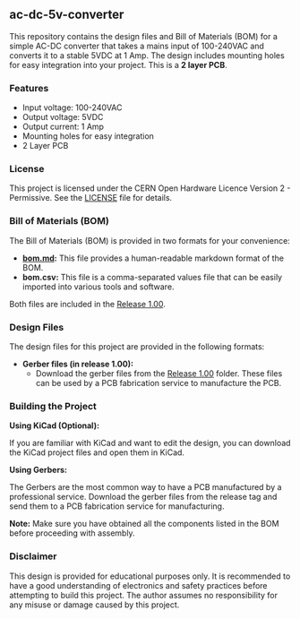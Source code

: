 ## ac-dc-5v-converter

This repository contains the design files and Bill of Materials (BOM) for a simple AC-DC converter that takes a mains input of 100-240VAC and converts it to a stable 5VDC at 1 Amp. The design includes mounting holes for easy integration into your project. This is a **2 layer PCB**.

### Features

* Input voltage: 100-240VAC
* Output voltage: 5VDC
* Output current: 1 Amp
* Mounting holes for easy integration
* 2 Layer PCB

### License

This project is licensed under the CERN Open Hardware Licence Version 2 - Permissive. See the [LICENSE](LICENSE) file for details.

### Bill of Materials (BOM)

The Bill of Materials (BOM) is provided in two formats for your convenience:

* **[bom.md](bom.md):** This file provides a human-readable markdown format of the BOM.
* **bom.csv:** This file is a comma-separated values file that can be easily imported into various tools and software.

Both files are included in the [Release 1.00](https://github.com/logic-punch/ac-dc-5v-converter/releases/tag/v1.00).

### Design Files

The design files for this project are provided in the following formats:

* **Gerber files (in release 1.00):**
    * Download the gerber files from the [Release 1.00](https://github.com/logic-punch/ac-dc-5v-converter/releases/tag/v1.00) folder. These files can be used by a PCB fabrication service to manufacture the PCB.

### Building the Project

**Using KiCad (Optional):**

If you are familiar with KiCad and want to edit the design, you can download the KiCad project files and open them in KiCad.

**Using Gerbers:**

The Gerbers are the most common way to have a PCB manufactured by a professional service. Download the gerber files from the release tag and send them to a PCB fabrication service for manufacturing. 

**Note:** Make sure you have obtained all the components listed in the BOM before proceeding with assembly.

### Disclaimer

This design is provided for educational purposes only. It is recommended to have a good understanding of electronics and safety practices before attempting to build this project.  The author assumes no responsibility for any misuse or damage caused by this project.
